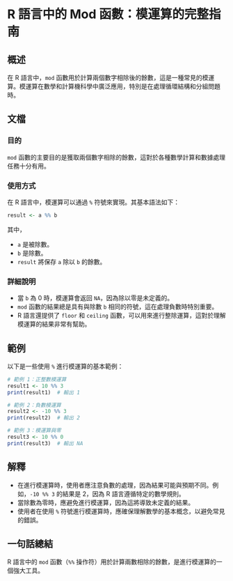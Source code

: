 <!--
Meta Description: # R 語言中的 Mod 函數：模運算的完整指南 ## 概述 在 R 語言中，`mod` 函數用於計算兩個數字相除後的餘數，這是一種常見的模運算。模運算在數學和計算機科學中廣泛應用，特別是在處理循環結構和分組問題時。 ## 文檔 ### 目的 `mod` 函數的主要目的是獲取兩個數字相除的餘數，這對...
Meta Keywords: mod, print, 語言中的, 語言中, result
-->

# R 語言中的 Mod 函數：模運算的完整指南

## 概述
在 R 語言中，`mod` 函數用於計算兩個數字相除後的餘數，這是一種常見的模運算。模運算在數學和計算機科學中廣泛應用，特別是在處理循環結構和分組問題時。

## 文檔
### 目的
`mod` 函數的主要目的是獲取兩個數字相除的餘數，這對於各種數學計算和數據處理任務十分有用。

### 使用方式
在 R 語言中，模運算可以通過 `%` 符號來實現。其基本語法如下：

```R
result <- a %% b
```

其中，
- `a` 是被除數。
- `b` 是除數。
- `result` 將保存 `a` 除以 `b` 的餘數。

### 詳細說明
- 當 `b` 為 0 時，模運算會返回 `NA`，因為除以零是未定義的。
- `mod` 函數的結果總是具有與除數 `b` 相同的符號，這在處理負數時特別重要。
- R 語言還提供了 `floor` 和 `ceiling` 函數，可以用來進行整除運算，這對於理解模運算的結果非常有幫助。

## 範例
以下是一些使用 `%` 進行模運算的基本範例：

```R
# 範例 1：正整數模運算
result1 <- 10 %% 3
print(result1)  # 輸出 1

# 範例 2：負數模運算
result2 <- -10 %% 3
print(result2)  # 輸出 2

# 範例 3：模運算與零
result3 <- 10 %% 0
print(result3)  # 輸出 NA
```

## 解釋
- 在進行模運算時，使用者應注意負數的處理，因為結果可能與預期不同。例如，`-10 %% 3` 的結果是 2，因為 R 語言遵循特定的數學規則。
- 當除數為零時，應避免進行模運算，因為這將導致未定義的結果。
- 使用者在使用 `%` 符號進行模運算時，應確保理解數學的基本概念，以避免常見的錯誤。

## 一句話總結
R 語言中的 `mod` 函數（`%%` 操作符）用於計算兩數相除的餘數，是進行模運算的一個強大工具。